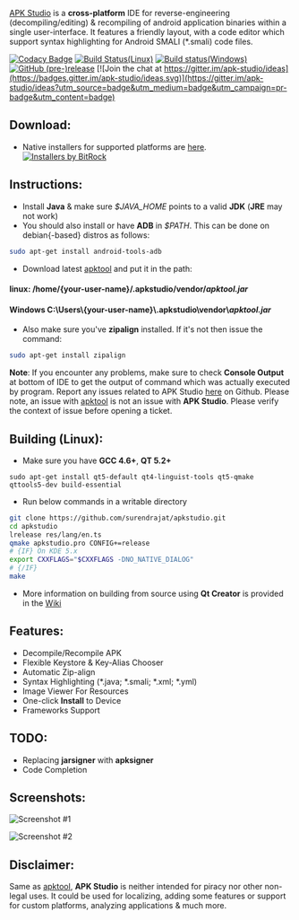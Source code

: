 [APK Studio](https://github.com/surendrajat/apkstudio) is a **cross-platform** IDE for reverse-engineering (decompiling/editing) & recompiling of android application binaries within a single user-interface. It features a friendly layout, with a code editor which support syntax highlighting for Android SMALI (*.smali) code files.

[![Codacy Badge](https://api.codacy.com/project/badge/Grade/9709de5012824c36b54fda9c2c6390bf)](https://app.codacy.com/app/Surendrajat/apkstudio?utm_source=github.com&utm_medium=referral&utm_content=Surendrajat/apkstudio&utm_campaign=badger)
[![Build Status(Linux)](https://travis-ci.org/Surendrajat/apkstudio.svg)](https://travis-ci.org/Surendrajat/apkstudio) [![Build status(Windows)](https://ci.appveyor.com/api/projects/status/mnr254lm0mlshmfb?svg=true)](https://ci.appveyor.com/project/Surendrajat/apkstudio) [![GitHub (pre-)release](https://img.shields.io/github/release/surendrajat/apkstudio/all.svg)](https://github.com/Surendrajat/apkstudio/releases/tag/v4.0) [![Join the chat at https://gitter.im/apk-studio/ideas](https://badges.gitter.im/apk-studio/ideas.svg)](https://gitter.im/apk-studio/ideas?utm_source=badge&utm_medium=badge&utm_campaign=pr-badge&utm_content=badge)

Download:
--------
-   Native installers for supported platforms are [here](https://bintray.com/vaibhavpandeyvpz/generic/apkstudio/view).
    <br>
    [![Installers by BitRock](https://raw.githubusercontent.com/vaibhavpandeyvpz/apkstudio/master/external/bitrock.png "Many thanks to BitRock for donating license for InstallBuilder.")](http://installbuilder.bitrock.com/)


Instructions:
--------
- Install **Java** & make sure *$JAVA_HOME* points to a valid **JDK** (**JRE** may not work)
- You should also install or have **ADB** in *$PATH*. This can be done on debian{-based} distros as follows:
```bash
sudo apt-get install android-tools-adb
```
- Download latest [apktool](https://bitbucket.org/iBotPeaches/apktool/downloads/) and put it in the path:
####   **linux:** /home/{your-user-name}/.apkstudio/vendor/*apktool.jar*
####   **Windows** C:\Users\\{your-user-name}\\.apkstudio\vendor\\*apktool.jar*
- Also make sure you've **zipalign** installed. If it's not then issue the command:
```bash
sudo apt-get install zipalign
```

**Note**: If you encounter any problems, make sure to check **Console Output** at bottom of IDE to get the output of command which was actually executed by program. Report any issues related to APK Studio [here](https://github.com/vaibhavpandeyvpz/apkstudio/issues) on Github. Please note, an issue with [apktool](http://ibotpeaches.github.io/Apktool/) is not an issue with **APK Studio**. Please verify the context of issue before opening a ticket.

Building (Linux):
--------
- Make sure you have **GCC 4.6+**, **QT 5.2+**
```shell
sudo apt-get install qt5-default qt4-linguist-tools qt5-qmake qttools5-dev build-essential
```
- Run below commands in a writable directory
```bash
git clone https://github.com/surendrajat/apkstudio.git
cd apkstudio
lrelease res/lang/en.ts
qmake apkstudio.pro CONFIG+=release
# {IF} On KDE 5.x
export CXXFLAGS="$CXXFLAGS -DNO_NATIVE_DIALOG"
# {/IF}
make
```
- More information on building from source using **Qt Creator** is provided in the [Wiki](https://github.com/surendrajat/apkstudio/wiki)

Features:
---------------------------------
- Decompile/Recompile APK
- Flexible Keystore & Key-Alias Chooser
- Automatic Zip-align
- Syntax Highlighting (*.java; *.smali; *.xml; *.yml)
- Image Viewer For Resources
- One-click **Install** to Device
- Frameworks Support

TODO:
-------------
- Replacing **jarsigner** with **apksigner**
- Code Completion

Screenshots:
-------------
![Screenshot #1](https://raw.githubusercontent.com/surendrajat/apkstudio/master/external/screenshots/apkstudio000.png "Screenshot #1")

![Screenshot #2](https://raw.githubusercontent.com/surendrajat/apkstudio/master/external/screenshots/apkstudio002.png "Screenshot #2")

Disclaimer:
-------------
Same as [apktool](http://ibotpeaches.github.io/Apktool/), **APK Studio** is neither intended for piracy nor other non-legal uses. It could be used for localizing, adding some features or support for custom platforms, analyzing applications &amp; much more.
